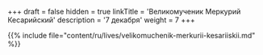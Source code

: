 +++
draft = false
hidden = true
linkTitle = 'Великомученик Меркурий Кесарийский'
description = '7 декабря'
weight = 7
+++

{{% include file="content/ru/lives/velikomuchenik-merkurii-kesariiskii.md" %}}
